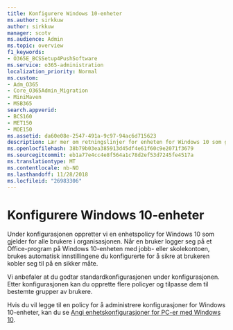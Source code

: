 ```yaml
---
title: Konfigurere Windows 10-enheter
ms.author: sirkkuw
author: sirkkuw
manager: scotv
ms.audience: Admin
ms.topic: overview
f1_keywords:
- O365E_BCSSetup4PushSoftware
ms.service: o365-administration
localization_priority: Normal
ms.custom:
- Adm_O365
- Core_O365Admin_Migration
- MiniMaven
- MSB365
search.appverid:
- BCS160
- MET150
- MOE150
ms.assetid: da60e08e-2547-491a-9c97-94ac6d715623
description: Lær mer om retningslinjer for enheten for Windows 10 som gjelder for alle brukere i organisasjonen.
ms.openlocfilehash: 38b79b03ea385913d45df4e61f60c9e2071f3679
ms.sourcegitcommit: eb1a77e4cc4e8f564a1c78d2ef53d7245fe4517a
ms.translationtype: MT
ms.contentlocale: nb-NO
ms.lasthandoff: 11/28/2018
ms.locfileid: "26983306"
---
```

# <a name="configure-windows-10-devices"></a>Konfigurere Windows 10-enheter

Under konfigurasjonen oppretter vi en enhetspolicy for Windows 10 som gjelder for alle brukere i organisasjonen. Når en bruker logger seg på et Office-program på Windows 10-enheten med jobb- eller skolekontoen, brukes automatisk innstillingene du konfigurerte for å sikre at brukeren kobler seg til på en sikker måte.
  
Vi anbefaler at du godtar standardkonfigurasjonen under konfigurasjonen. Etter konfigurasjonen kan du opprette flere policyer og tilpasse dem til bestemte grupper av brukere.
  
Hvis du vil legge til en policy for å administrere konfigurasjoner for Windows 10-enheter, kan du se [Angi enhetskonfigurasjoner for PC-er med Windows 10](protection-settings-for-windows-10-pcs.md).
  

